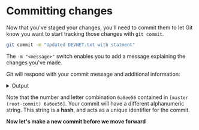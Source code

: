 # Committing changes

Now that you've staged your changes, you'll need to commit them to let Git know you want to start tracking those changes with `git commit`.

```bash
git commit -m "Updated DEVNET.txt with statment"
```

The `-m "<message>"` switch enables you to add a message explaining the changes you've made.

Git will respond with your commit message and additional information:

<details>
<summary> Output </summary>
<pre><code>
[master (root-commit) 6a6ee56] Updated DEVNET.txt with the truth
 1 file changed, 1 insertion(+)
 create mode 100644 DEVNET.txt
</code></pre>
</details>

Note that the number and letter combination `6a6ee56` contained in `[master (root-commit) 6a6ee56]`. Your commit will have a different alphanumeric string. This string is a **hash**, and acts as a unique identifier for the commit.

**Now let's make a new commit before we move forward**
